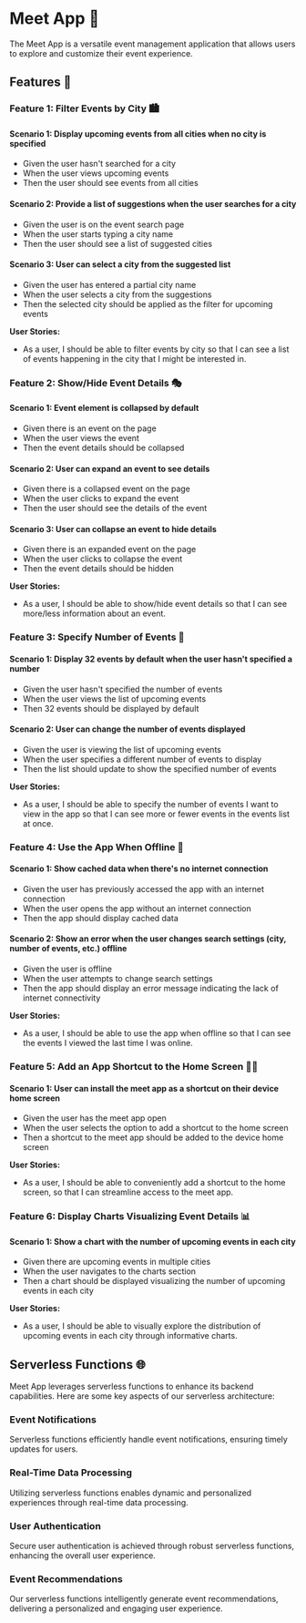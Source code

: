 # Meet App 🌟

The Meet App is a versatile event management application that allows users to explore and customize their event experience.

## Features 🚀

### Feature 1: Filter Events by City 🏙️

#### Scenario 1: Display upcoming events from all cities when no city is specified
- Given the user hasn't searched for a city
- When the user views upcoming events
- Then the user should see events from all cities

#### Scenario 2: Provide a list of suggestions when the user searches for a city
- Given the user is on the event search page
- When the user starts typing a city name
- Then the user should see a list of suggested cities

#### Scenario 3: User can select a city from the suggested list
- Given the user has entered a partial city name
- When the user selects a city from the suggestions
- Then the selected city should be applied as the filter for upcoming events

**User Stories:**
- As a user, I should be able to filter events by city so that I can see a list of events happening in the city that I might be interested in.

### Feature 2: Show/Hide Event Details 🎭

#### Scenario 1: Event element is collapsed by default
- Given there is an event on the page
- When the user views the event
- Then the event details should be collapsed

#### Scenario 2: User can expand an event to see details
- Given there is a collapsed event on the page
- When the user clicks to expand the event
- Then the user should see the details of the event

#### Scenario 3: User can collapse an event to hide details
- Given there is an expanded event on the page
- When the user clicks to collapse the event
- Then the event details should be hidden

**User Stories:**
- As a user, I should be able to show/hide event details so that I can see more/less information about an event.

### Feature 3: Specify Number of Events 🔢

#### Scenario 1: Display 32 events by default when the user hasn't specified a number
- Given the user hasn't specified the number of events
- When the user views the list of upcoming events
- Then 32 events should be displayed by default

#### Scenario 2: User can change the number of events displayed
- Given the user is viewing the list of upcoming events
- When the user specifies a different number of events to display
- Then the list should update to show the specified number of events

**User Stories:**
- As a user, I should be able to specify the number of events I want to view in the app so that I can see more or fewer events in the events list at once.

### Feature 4: Use the App When Offline 📴

#### Scenario 1: Show cached data when there's no internet connection
- Given the user has previously accessed the app with an internet connection
- When the user opens the app without an internet connection
- Then the app should display cached data

#### Scenario 2: Show an error when the user changes search settings (city, number of events, etc.) offline
- Given the user is offline
- When the user attempts to change search settings
- Then the app should display an error message indicating the lack of internet connectivity

**User Stories:**
- As a user, I should be able to use the app when offline so that I can see the events I viewed the last time I was online.

### Feature 5: Add an App Shortcut to the Home Screen 🏡📱

#### Scenario 1: User can install the meet app as a shortcut on their device home screen
- Given the user has the meet app open
- When the user selects the option to add a shortcut to the home screen
- Then a shortcut to the meet app should be added to the device home screen

**User Stories:**
- As a user, I should be able to conveniently add a shortcut to the home screen, so that I can streamline access to the meet app.

### Feature 6: Display Charts Visualizing Event Details 📊

#### Scenario 1: Show a chart with the number of upcoming events in each city
- Given there are upcoming events in multiple cities
- When the user navigates to the charts section
- Then a chart should be displayed visualizing the number of upcoming events in each city

**User Stories:**
- As a user, I should be able to visually explore the distribution of upcoming events in each city through informative charts.

## Serverless Functions 🌐

Meet App leverages serverless functions to enhance its backend capabilities. Here are some key aspects of our serverless architecture:

### Event Notifications

Serverless functions efficiently handle event notifications, ensuring timely updates for users.

### Real-Time Data Processing

Utilizing serverless functions enables dynamic and personalized experiences through real-time data processing.

### User Authentication

Secure user authentication is achieved through robust serverless functions, enhancing the overall user experience.

### Event Recommendations

Our serverless functions intelligently generate event recommendations, delivering a personalized and engaging user experience.
